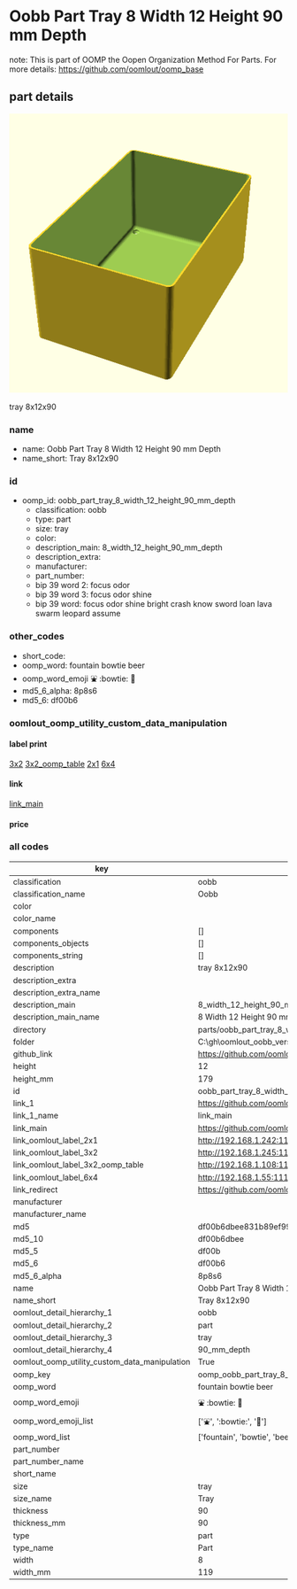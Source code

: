 # Oobb Part Tray 8 Width 12 Height 90 mm Depth  

note: This is part of OOMP the Oopen Organization Method For Parts. For more details: https://github.com/oomlout/oomp_base

##  part details
  

[![](3dpr.png)](3dpr.png)

tray 8x12x90



### name
* name: Oobb Part Tray 8 Width 12 Height 90 mm Depth
* name_short: Tray 8x12x90 
### id
* oomp_id: oobb_part_tray_8_width_12_height_90_mm_depth
  * classification: oobb
  * type: part
  * size: tray
  * color: 
  * description_main: 8_width_12_height_90_mm_depth
  * description_extra: 
  * manufacturer: 
  * part_number: 
  * bip 39 word 2: focus odor
  * bip 39 word 3: focus odor shine
  * bip 39 word: focus odor shine bright crash know sword loan lava swarm leopard assume

### other_codes
* short_code: 
* oomp_word: fountain bowtie beer
* oomp_word_emoji :fountain: :bowtie: :beer:
* md5_6_alpha: 8p8s6
* md5_6: df00b6






### oomlout_oomp_utility_custom_data_manipulation
#### label print
[3x2](http://192.168.1.245:1112/?label=oomp%208p8s6)
[3x2_oomp_table](http://192.168.1.108:1112/?label=oomp%208p8s6)
[2x1](http://192.168.1.242:1112/?label=oomp%208p8s6)
[6x4](http://192.168.1.55:1112/?label=oomp%208p8s6)    

#### link

[link_main](https://github.com/oomlout/oomlout_oobb_version_4_generated_parts/tree/main/navigation_oomp/oobb/part/tray/8_width_12_height_90_mm_depth/part)                              

#### price







### all codes 
| key | value |  
| --- | --- |  
| classification | oobb |  
| classification_name | Oobb |  
| color |  |  
| color_name |  |  
| components | [] |  
| components_objects | [] |  
| components_string | [] |  
| description | tray 8x12x90 |  
| description_extra |  |  
| description_extra_name |  |  
| description_main | 8_width_12_height_90_mm_depth |  
| description_main_name | 8 Width 12 Height 90 mm Depth |  
| directory | parts/oobb_part_tray_8_width_12_height_90_mm_depth |  
| folder | C:\gh\oomlout_oobb_version_4_generated_parts\parts\oobb_part_tray_8_width_12_height_90_mm_depth |  
| github_link | https://github.com/oomlout/oomlout_oomp_part_src/tree/main/parts/oobb_part_tray_8_width_12_height_90_mm_depth |  
| height | 12 |  
| height_mm | 179 |  
| id | oobb_part_tray_8_width_12_height_90_mm_depth |  
| link_1 | https://github.com/oomlout/oomlout_oobb_version_4_generated_parts/tree/main/navigation_oomp/oobb/part/tray/8_width_12_height_90_mm_depth/part |  
| link_1_name | link_main |  
| link_main | https://github.com/oomlout/oomlout_oobb_version_4_generated_parts/tree/main/navigation_oomp/oobb/part/tray/8_width_12_height_90_mm_depth/part |  
| link_oomlout_label_2x1 | http://192.168.1.242:1112/?label=oomp%208p8s6 |  
| link_oomlout_label_3x2 | http://192.168.1.245:1112/?label=oomp%208p8s6 |  
| link_oomlout_label_3x2_oomp_table | http://192.168.1.108:1112/?label=oomp%208p8s6 |  
| link_oomlout_label_6x4 | http://192.168.1.55:1112/?label=oomp%208p8s6 |  
| link_redirect | https://github.com/oomlout/oomlout_oobb_version_4_generated_parts/tree/main/parts/oobb_tray_08_12_90 |  
| manufacturer |  |  
| manufacturer_name |  |  
| md5 | df00b6dbee831b89ef9931c18be64ad1 |  
| md5_10 | df00b6dbee |  
| md5_5 | df00b |  
| md5_6 | df00b6 |  
| md5_6_alpha | 8p8s6 |  
| name | Oobb Part Tray 8 Width 12 Height 90 mm Depth |  
| name_short | Tray 8x12x90  |  
| oomlout_detail_hierarchy_1 | oobb |  
| oomlout_detail_hierarchy_2 | part |  
| oomlout_detail_hierarchy_3 | tray |  
| oomlout_detail_hierarchy_4 | 90_mm_depth |  
| oomlout_oomp_utility_custom_data_manipulation | True |  
| oomp_key | oomp_oobb_part_tray_8_width_12_height_90_mm_depth |  
| oomp_word | fountain bowtie beer |  
| oomp_word_emoji | :fountain: :bowtie: :beer: |  
| oomp_word_emoji_list | [':fountain:', ':bowtie:', ':beer:'] |  
| oomp_word_list | ['fountain', 'bowtie', 'beer'] |  
| part_number |  |  
| part_number_name |  |  
| short_name |  |  
| size | tray |  
| size_name | Tray |  
| thickness | 90 |  
| thickness_mm | 90 |  
| type | part |  
| type_name | Part |  
| width | 8 |  
| width_mm | 119 |  
